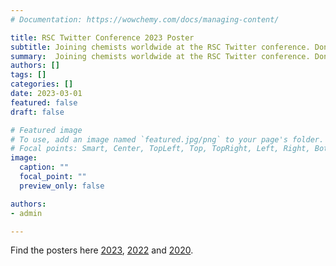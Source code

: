 ```yaml
---
# Documentation: https://wowchemy.com/docs/managing-content/

title: RSC Twitter Conference 2023 Poster
subtitle: Joining chemists worldwide at the RSC Twitter conference. Don't miss my posters from 2023, 2022, and 2020.
summary:  Joining chemists worldwide at the RSC Twitter conference. Don't miss my posters from 2023, 2022, and 2020.
authors: []
tags: []
categories: []
date: 2023-03-01
featured: false
draft: false

# Featured image
# To use, add an image named `featured.jpg/png` to your page's folder.
# Focal points: Smart, Center, TopLeft, Top, TopRight, Left, Right, BottomLeft, Bottom, BottomRight.
image:
  caption: ""
  focal_point: ""
  preview_only: false

authors:
- admin

---
```


Find the posters here [2023](https://twitter.com/torsten_john/status/1630549989242941443/photo/1), [2022](https://twitter.com/torsten_john/status/1498629372982427651/photo/1) and [2020](https://twitter.com/torsten_john/status/1234810808070213633/photo/1).